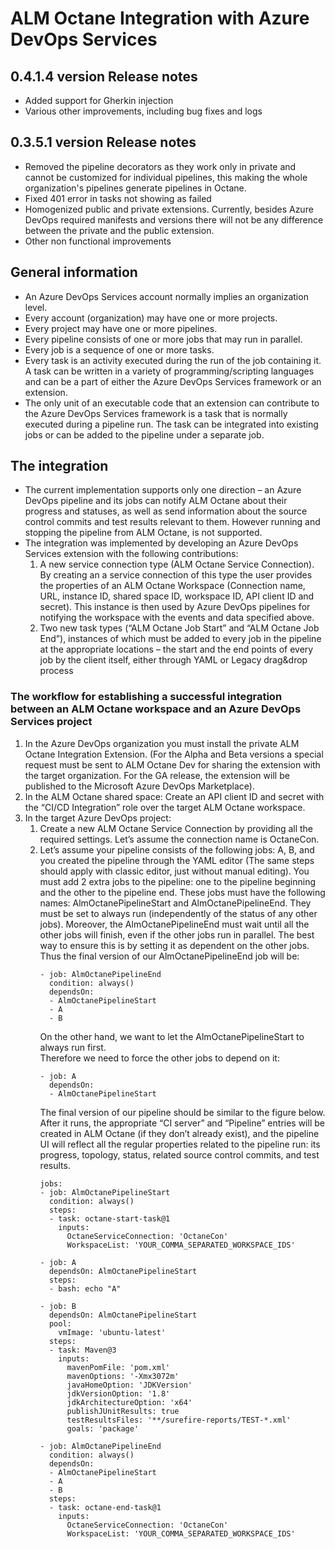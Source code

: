 # ALM Octane Integration with Azure DevOps Services
## 0.4.1.4 version Release notes
* Added support for Gherkin injection
* Various other improvements, including bug fixes and logs

## 0.3.5.1 version Release notes
* Removed the pipeline decorators as they work only in private and cannot be customized for individual pipelines, this making the whole organization's pipelines generate pipelines in Octane.
* Fixed 401 error in tasks not showing as failed
* Homogenized public and private extensions. Currently, besides Azure DevOps required manifests and versions there will not be any difference between the private and the public extension.
* Other non functional improvements

## General information

* An Azure DevOps Services account normally implies an organization level.
* Every account (organization) may have one or more projects.
* Every project may have one or more pipelines.
* Every pipeline consists of one or more jobs that may run in parallel.
* Every job is a sequence of one or more tasks.
* Every task is an activity executed during the run of the job containing it. A task can be written in a variety of programming/scripting languages and can be a part of either the Azure DevOps Services framework or an extension.
* The only unit of an executable code that an extension can contribute to the Azure DevOps Services framework is a task that is normally executed during a pipeline run. The task can be integrated into existing jobs or can be added to the pipeline under a separate job.

## The integration
* The current implementation supports only one direction – an Azure DevOps pipeline and its jobs can notify ALM Octane about their progress and statuses, as well as send information about the source control commits and test results relevant to them. However running and stopping the pipeline from ALM Octane, is not supported.
* The integration was implemented by developing an Azure DevOps Services extension with the following contributions:
  1. A new service connection type (ALM Octane Service Connection). By creating an a service connection of this type the user provides the properties of an ALM Octane Workspace (Connection name, URL, instance ID, shared space ID, workspace ID, API client ID and secret). This instance is then used by Azure DevOps pipelines for notifying the workspace with the events and data specified above.
  2. Two new task types (“ALM Octane Job Start” and “ALM Octane Job End”), instances of which must be added to every job in the pipeline at the appropriate locations – the start and the end points of every job by the client itself, either through YAML or Legacy drag&drop process

 ### The workflow for establishing a successful integration between an ALM Octane workspace and an Azure DevOps Services project
 1. In the Azure DevOps organization you must install the private ALM Octane Integration Extension. (For the Alpha and Beta versions a special request must be sent to ALM Octane Dev for sharing the extension with the target organization. For the GA release, the extension will be published to the Microsoft Azure DevOps Marketplace).
 2. In the ALM Octane shared space: Create an API client ID and secret with the “CI/CD Integration” role over the target ALM Octane workspace.
 3. In the target Azure DevOps project:
     1. Create a new ALM Octane Service Connection by providing all the required settings. Let’s assume the connection name is OctaneCon.
     2. Let’s assume your pipeline consists of the following jobs: A, B, and you created the pipeline through the YAML editor (The same steps should apply with classic editor, just without manual editing). You must add 2 extra jobs to the pipeline: one to the pipeline beginning and the other to the pipeline end. These jobs must have the following names: AlmOctanePipelineStart and AlmOctanePipelineEnd. They must be set to always run (independently of the status of any other jobs). Moreover, the AlmOctanePipelineEnd must wait until all the other jobs will finish, even if the other jobs run in parallel. The best way to ensure this is by setting it as dependent on the other jobs. Thus the final version of our AlmOctanePipelineEnd job will be:
           ```
           - job: AlmOctanePipelineEnd
             condition: always()
             dependsOn:
             - AlmOctanePipelineStart
             - A
             - B      
           ```
           On the other hand, we want to let the AlmOctanePipelineStart to always run first. <br />
     Therefore we need to force the other jobs to depend on it:
        ```
        - job: A
          dependsOn:
          - AlmOctanePipelineStart
        ```    
        The final version of our pipeline should be similar to the figure below. After it runs, the appropriate “CI server” and “Pipeline” entries will be created in ALM Octane (if they don’t already exist), and the pipeline UI will reflect all the regular properties related to the pipeline run: its progress, topology, status, related source control commits, and test results.
        ```
        jobs:
        - job: AlmOctanePipelineStart
          condition: always()
          steps:
          - task: octane-start-task@1
            inputs:
              OctaneServiceConnection: 'OctaneCon'
              WorkspaceList: 'YOUR_COMMA_SEPARATED_WORKSPACE_IDS'
          
        - job: A
          dependsOn: AlmOctanePipelineStart
          steps:
          - bash: echo "A"
        
        - job: B
          dependsOn: AlmOctanePipelineStart
          pool:
            vmImage: 'ubuntu-latest'
          steps:
          - task: Maven@3
            inputs:
              mavenPomFile: 'pom.xml'
              mavenOptions: '-Xmx3072m'
              javaHomeOption: 'JDKVersion'
              jdkVersionOption: '1.8'
              jdkArchitectureOption: 'x64'
              publishJUnitResults: true
              testResultsFiles: '**/surefire-reports/TEST-*.xml'
              goals: 'package'
        
        - job: AlmOctanePipelineEnd
          condition: always()
          dependsOn:
          - AlmOctanePipelineStart
          - A
          - B
          steps:
          - task: octane-end-task@1
            inputs:
              OctaneServiceConnection: 'OctaneCon'
              WorkspaceList: 'YOUR_COMMA_SEPARATED_WORKSPACE_IDS'
        ```